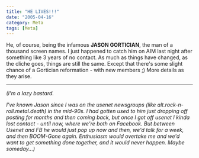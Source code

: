 ```yaml
---
title: "HE LIVES!!!"
date: "2005-04-16"
category: Meta
tags: [Meta]
---
```


He, of course, being the infamous **JASON GORTICIAN**, the man of a thousand screen names. I just happened to catch him on AIM last night after something like 3 years of no contact. As much as things have changed, as the cliche goes, things are still the same. Except that there's some slight chance of a Gortician reformation - with new members ;) More details as they arise.

* * *

*(I'm a lazy bastard.*

*I've known Jason since I was on the usenet newsgroups (like alt.rock-n-roll.metal.death) in the mid-90s. I had gotten used to him just dropping off posting for months and then coming back, but once I got off usenet I kinda lost contact - until now, where we're both on Facebook. But between Usenet and FB he would just pop up now and then, we'd talk for a week, and then BOOM-Gone again. Enthusiasm would overtake me and we'd want to get something done together, and it would never happen. Maybe someday...)*
